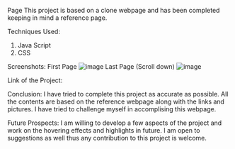 Page
This project is based on a clone webpage and has been completed keeping in mind a reference page.

Techniques Used:
1. Java Script
2. CSS

Screenshots:
First Page
![image](https://github.com/RITASREE31/Page/assets/140141282/ce9cfc2d-ea0b-49db-a574-2bd9db85b964)
Last Page (Scroll down)
![image](https://github.com/RITASREE31/Page/assets/140141282/86b661b7-8892-4f07-8ec0-a022f3cee2dc)

Link of the Project:


Conclusion:
I have tried to complete this project as accurate as possible. All the contents are based on the reference webpage along with the links and pictures. I have tried to challenge myself in accomplising this webpage.

Future Prospects:
I am willing to develop a few aspects of the project and work on the hovering effects and highlights in future. I am open to suggestions as well thus any contribution to this project is welcome.
